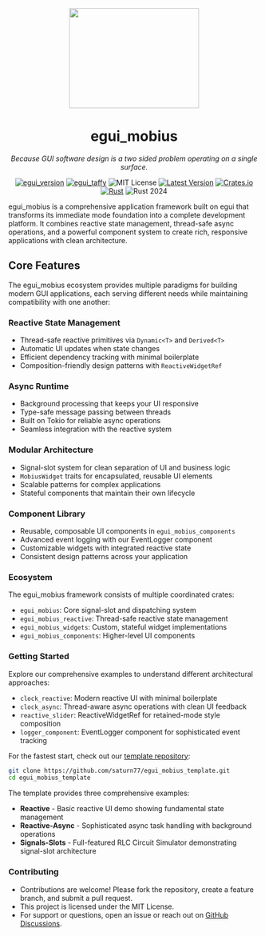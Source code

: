 <div align="center">
<img width=260 height=200 src="https://raw.githubusercontent.com/saturn77/egui_mobius/master/assets/mobius_strip.png"></img>

# egui_mobius  
*Because GUI software design is a two sided problem operating on a single surface.*

[![egui_version](https://img.shields.io/badge/egui-0.31.1-blue)](https://github.com/emilk/egui)
[![egui_taffy](https://img.shields.io/badge/egui__taffy-0.7.0-purple)](https://github.com/Veykril/egui_taffy)
![MIT License](https://img.shields.io/badge/license-MIT-blue.svg)
[![Latest Version](https://img.shields.io/badge/version-0.3.0--alpha.31-green.svg)](https://crates.io/crates/egui_mobius)
[![Crates.io](https://img.shields.io/crates/v/egui_mobius.svg)](https://crates.io/crates/egui_mobius)
[![Rust](https://github.com/saturn77/egui_mobius/actions/workflows/rust.yml/badge.svg?branch=master)](https://github.com/saturn77/egui_mobius/actions/workflows/rust.yml)
![Rust 2024](https://img.shields.io/badge/rust-2024-blue.svg)

</div>

egui_mobius is a comprehensive application framework built on egui that transforms its immediate mode foundation into a complete development platform. It combines reactive state management, thread-safe async operations, and a powerful component system to create rich, responsive applications with clean architecture.

## Core Features

The egui_mobius ecosystem provides multiple paradigms for building modern GUI applications, each serving different needs while maintaining compatibility with one another:

### Reactive State Management
- Thread-safe reactive primitives via `Dynamic<T>` and `Derived<T>` 
- Automatic UI updates when state changes
- Efficient dependency tracking with minimal boilerplate
- Composition-friendly design patterns with `ReactiveWidgetRef`

### Async Runtime
- Background processing that keeps your UI responsive
- Type-safe message passing between threads
- Built on Tokio for reliable async operations
- Seamless integration with the reactive system

### Modular Architecture
- Signal-slot system for clean separation of UI and business logic
- `MobiusWidget` traits for encapsulated, reusable UI elements
- Scalable patterns for complex applications
- Stateful components that maintain their own lifecycle

### Component Library
- Reusable, composable UI components in `egui_mobius_components`
- Advanced event logging with our EventLogger component
- Customizable widgets with integrated reactive state
- Consistent design patterns across your application
  
### Ecosystem

The egui_mobius framework consists of multiple coordinated crates:

- `egui_mobius`: Core signal-slot and dispatching system
- `egui_mobius_reactive`: Thread-safe reactive state management
- `egui_mobius_widgets`: Custom, stateful widget implementations
- `egui_mobius_components`: Higher-level UI components

### Getting Started

Explore our comprehensive examples to understand different architectural approaches:

- `clock_reactive`: Modern reactive UI with minimal boilerplate
- `clock_async`: Thread-aware async operations with clean UI feedback
- `reactive_slider`: ReactiveWidgetRef for retained-mode style composition
- `logger_component`: EventLogger component for sophisticated event tracking

For the fastest start, check out our [template repository](https://github.com/saturn77/egui_mobius_template):

```bash
git clone https://github.com/saturn77/egui_mobius_template.git
cd egui_mobius_template
```

The template provides three comprehensive examples:

* **Reactive** - Basic reactive UI demo showing fundamental state management
* **Reactive-Async** - Sophisticated async task handling with background operations
* **Signals-Slots** - Full-featured RLC Circuit Simulator demonstrating signal-slot architecture

### Contributing  
* Contributions are welcome! Please fork the repository, create a feature branch, and submit a pull request.  
* This project is licensed under the MIT License.  
* For support or questions, open an issue or reach out on [GitHub Discussions](https://github.com/saturn77/egui_mobius/discussions).